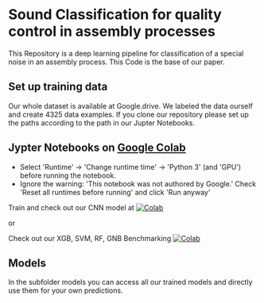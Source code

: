 # Sound Classification for quality control in assembly processes

This Repository is a deep learning pipeline for classification of a special noise in an assembly process.
This Code is the base of our paper.

## Set up training data
Our whole dataset is available at Google.drive.
We labeled the data ourself and create 4325 data examples.
If you clone our repository please set up the paths according to the path in our Jupter Notebooks.

## Jypter Notebooks on [Google Colab](http://colab.research.google.com)

* Select 'Runtime' -> 'Change runtime time' -> 'Python 3' (and 'GPU') before running the notebook.
* Ignore the warning: 'This notebook was not authored by Google.' Check 'Reset all runtimes before running' and click 'Run anyway'

Train and check out our CNN model at [![Colab](https://colab.research.google.com/assets/colab-badge.svg)](https://colab.research.google.com/github/adrian398/Sound_classification/blob/master/CNN_classification.ipynb)

or 

Check out our XGB, SVM, RF, GNB Benchmarking [![Colab](https://colab.research.google.com/assets/colab-badge.svg)](https://colab.research.google.com/github/adrian398/Sound_classification/blob/master/Benchmarking.ipynb)

## Models
In the subfolder models you can access all our trained models and directly use them for your own predictions.
